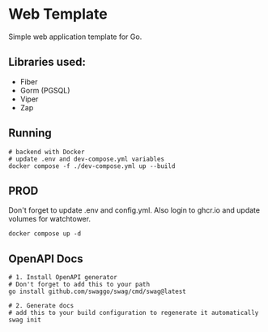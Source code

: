 # Web Template

Simple web application template for Go.

## Libraries used:
- Fiber
- Gorm (PGSQL)
- Viper
- Zap

## Running
```shell
# backend with Docker
# update .env and dev-compose.yml variables
docker compose -f ./dev-compose.yml up --build
```

## PROD
Don't forget to update .env and config.yml.
Also login to ghcr.io and update volumes for watchtower.
```shell
docker compose up -d
```

## OpenAPI Docs
```shell
# 1. Install OpenAPI generator
# Don't forget to add this to your path
go install github.com/swaggo/swag/cmd/swag@latest

# 2. Generate docs
# add this to your build configuration to regenerate it automatically
swag init
```